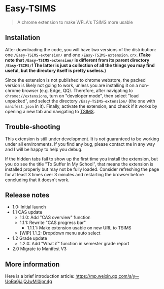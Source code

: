 # Easy-TSIMS

> A chrome extension to make WFLA's TSIMS more usable

## Installation

After downloading the code, you will have two versions of the distribution: one `/Easy-TSIMS-extension/` and one `/Easy-TSIMS-extension.crx`. **(Take note that `/Easy-TSIMS-extension/` is different from its parent directory `/Easy-TSIMS/`! The latter is just a collection of all the things you may find useful, but the directory itself is pretty useless.)**

Since the extension is not published to chrome webstore, the packed version is likely not going to work, unless you are installing it on a non-chrome browser (e.g. Edge, QQ). Therefore, after navigating to `chrome://extensions`, turn on "developer mode", then select "load unpacked", and select the directory `/Easy-TSIMS-extension/` (the one with `manifest.json` in it). Finally, activate the extension, and check if it works by opening a new tab and navigating to [TSIMS](http://101.230.1.163).

## Trouble-shooting

This extension is still under development. It is _not_ guaranteed to be working under all environments. If you find any bug, please contact me in any way and I will be happy to help you debug.

If the hidden tabs fail to show up the first time you install the extension, but you do see the title "To Suffer In My School", that means the extension is installed properly but may not be fully loaded. Consider refreshing the page for at least 3 times over 3 minutes and restarting the browser before concluding that it doesn't work.

## Release notes

- 1.0: Initial launch
- 1.1 CAS update
  - 1.1.0: Add "CAS overview" function
  - 1.1.1: Rewrite "CAS progress bar"
    - 1.1.1.1: Make extension usable on new URL to TSIMS
  - [WIP] 1.1.2: Dropdown menu auto select
- 1.2 Grade update
  - 1.2.0: Add "What if" function in semester grade report
- 2.0 Migrate to Manifest V3

## More information

Here is a brief introduction article: https://mp.weixin.qq.com/s/y--UoBa6jJjQJwMl0jpn4g
